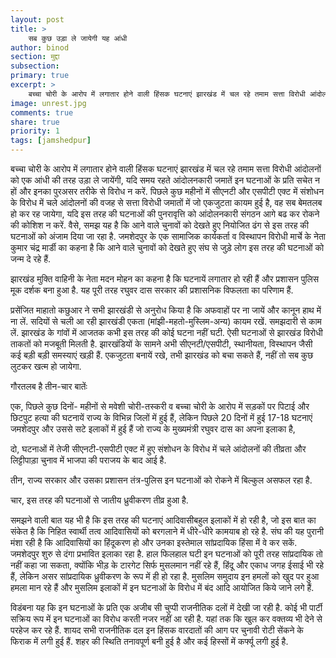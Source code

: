 ```yaml
---
layout: post
title: >
    सब कुछ उड़ा ले जायेगी यह आंधी
author: binod
section: मुद्दा
subsection:
primary: true
excerpt: >
    बच्चा चोरी के आरोप में लगातार होने वाली हिंसक घटनाएं झारखंड में चल रहे तमाम सत्ता विरोधी आंदोलनों को एक आंधी की तरह उड़ा ले जायेंगी, यदि समय रहते आंदोलनकारी जमातें इन घटनाओं के प्रति सचेत न हों और इनका पुरअसर तरीके से विरोध न करें.
image: unrest.jpg
comments: true
share: true
priority: 1
tags: [jamshedpur]
---
```


बच्चा चोरी के आरोप में लगातार होने वाली हिंसक घटनाएं झारखंड में चल रहे तमाम सत्ता विरोधी आंदोलनों को एक आंधी की तरह उड़ा ले जायेंगी, यदि समय रहते आंदोलनकारी जमातें इन घटनाओं के प्रति सचेत न हों और इनका पुरअसर तरीके से विरोध न करें. पिछले कुछ महीनों में सीएनटी और एसपीटी एक्ट में संशोधन के विरोध में चले आंदोलनों की वजह से सत्ता विरोधी जमातों में जो एकजुटता कायम हुई है, वह सब बेमतलब हो कर रह जायेगा, यदि इस तरह की घटनाओं की पुनरावृत्ति को आंदोलनकारी संगठन आगे बढ कर रोकने की कोशिश न करें. वैसे, समझ यह है कि आने वाले चुनावों को देखते हुए नियोजित ढंग से इस तरह की घटनाओं को अंजाम दिया जा रहा है. जमशेदपुर के एक सामाजिक कार्यकर्ता व विस्थापन विरोधी मार्चे के नेता कुमार चंद्र मार्डी का कहना है कि आने वाले चुनावों को देखते हुए संघ से जुड़े लोग इस तरह की घटनाओं को जन्म दे रहे हैं.

झारखंड मुक्ति वाहिनी के नेता मदन मोहन का कहना है कि घटनायें लगातार हो रही हैं और प्रशासन पुलिस मूक दर्शक बना हुआ है. यह पूरी तरह रघुवर दास सरकार की प्रशासनिक विफलता का परिणाम हैं.

प्रसेंजित माहातो कछुआर ने सभी झारखंडी से अनुरोध किया है कि अफवाहों पर ना जायें और कानून हाथ में ना लें. सदियों से चली आ रही झारखंडी एकता (मांझी-महतो-मुस्लिम-अन्य) कायम रखें. समझदारी से काम लें. झारखंड के गांवों में आजतक कभी इस तरह की कोई घटना नहीं घटी. ऐसी घटनाओं से झारखंड विरोधी ताकतों को मजबूती मिलती है. झारखंडियों के सामने अभी सीएनटी/एसपीटी, स्थानीयता, विस्थापन जैसी कई बड़ी बड़ी समस्याएं खड़ी हैं. एकजुटता बनायें रखे, तभी झारखंड को बचा सकते हैं, नहीं तो सब कुछ लुटकर खत्म हो जायेगा.

गौरतलब है तीन-चार बातेंः

एक, पिछले कुछ दिनों- महीनों से मवेशी चोरी-तस्करी व बच्चा चोरी के आरोप में सड़कों पर पिटाई और छिटपुट हत्या की घटनायें राज्य के विभिन्न जिलों में हुई हैं, लेकिन पिछले 20 दिनों  में हुई 17-18 घटनाएं जमशेदपुर और उससे सटे इलाकों में हुई हैं जो राज्य के मुख्यमंत्री रघुवर दास का अपना इलाका है,

दो, घटनाओं में तेजी सीएनटी-एसपीटी एक्ट में हुए संशोधन के विरोध में चले आंदोलनों की तीव्रता और लिट्टीपाड़ा चुनाव में भाजपा की पराजय के बाद आई है.

तीन, राज्य सरकार और उसका प्रशासन तंत्र-पुलिस इन घटनाओं को रोकने में बिल्कुल असफल रहा है.

चार, इस तरह की घटनाओं से जातीय ध्रुवीकरण तीव्र हुआ है.

समझने वाली बात यह भी है कि इस तरह की घटनाएं आदिवासीबहुल इलाकों में हो रही है, जो इस बात का संकेत है कि निहित स्वार्थी तत्व आदिवासियों को बरगलाने में धीरे-धीरे कामयाब हो रहे है. संघ की यह पुरानी मंशा रही है कि आदिवासियों का हिंदूकरण हो और उनका इस्तेमाल सांप्रदायिक हिंसा में वे कर सकें. जमशेदपुर शुरु से दंगा प्रभावित इलाका रहा है. हाल फिलहाल घटी इन घटनाओं को पूरी तरह सांप्रदायिक तो नहीं कहा जा सकता, क्योंकि भीड़ के टारगेट सिर्फ मुसलमान नहीं रहे हैं, हिंदू और एकाध जगह ईसाई भी रहे हैं, लेकिन असर सांप्रदायिक ध्रुवीकरण के रूप में ही हो रहा है. मुसलिम समुदाय इन हमलों को खुद पर हुआ हमला मान रहे हैं और मुसलिम इलाकों में इन घटनाओं के विरोध में बंद आदि आयोजित किये जाने लगे हैं.

विडंबना यह कि इन घटनाओं के प्रति एक अजीब सी चुप्पी राजनीतिक दलों में देखी जा रही है. कोई भी पार्टी सक्रिय रूप में इन घटनाओं का विरोध करती नजर नहीं आ रही है. यहां तक कि खुल कर वक्तव्य भी देने से परहेज कर रहे हैं. शायद सभी राजनीतिक दल इन हिंसक वारदातों की आग पर चुनावी रोटी सेंकने के फिराक में लगी हुई हैं. शहर की स्थिति तनावपूर्ण बनी हुई है और कई हिस्सों में कर्फ्यू लगी हुई है.